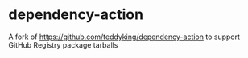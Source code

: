 # dependency-action

A fork of https://github.com/teddyking/dependency-action to support GitHub Registry package tarballs
